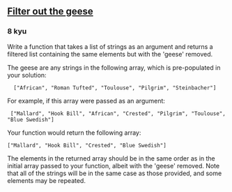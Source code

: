 <h2><a href=https://www.codewars.com/kata/57ee4a67108d3fd9eb0000e7/train/javascript target="_blank">Filter out the geese</a></h2><h3>8 kyu</h3><p>Write a function that takes a list of strings as an argument and returns a filtered list containing the same elements but with the 'geese' removed.</p><p>The geese are any strings in the following array, which is pre-populated in your solution:</p><pre><code>  ["African", "Roman Tufted", "Toulouse", "Pilgrim", "Steinbacher"]</code></pre><p>For example, if this array were passed as an argument:</p><pre><code> ["Mallard", "Hook Bill", "African", "Crested", "Pilgrim", "Toulouse", "Blue Swedish"]</code></pre><p>Your function would return the following array:</p><pre><code>["Mallard", "Hook Bill", "Crested", "Blue Swedish"]</code></pre><p>The elements in the returned array should be in the same order as in the initial array passed to your function, albeit with the 'geese' removed. Note that all of the strings will be in the same case as those provided, and some elements may be repeated.</p>